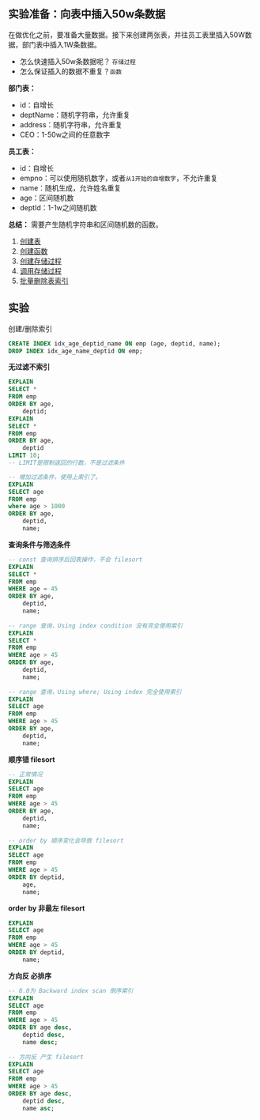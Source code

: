 ## 实验准备：向表中插入50w条数据
在做优化之前，要准备大量数据。接下来创建两张表，并往员工表里插入50W数据，部门表中插入1W条数据。
- 怎么快速插入50w条数据呢？ `存储过程`
- 怎么保证插入的数据不重复？`函数`

**部门表：**
- id：自增长
- deptName：随机字符串，允许重复
- address：随机字符串，允许重复
- CEO：1-50w之间的任意数字

**员工表：**
- id：自增长
- empno：可以使用随机数字，或者`从1开始的自增数字`，不允许重复
- name：随机生成，允许姓名重复
- age：区间随机数
- deptId：1-1w之间随机数

**总结：** 需要产生随机字符串和区间随机数的函数。

1. [创建表](./01创建表.sql)
2. [创建函数](./02创建函数.sql)
3. [创建存储过程](./03创建存储过程.sql)
4. [调用存储过程](./04调用存储过程.sql)
5. [批量删除表索引](./05批量删除表索引.sql)


## 实验
创建/删除索引
```sql
CREATE INDEX idx_age_deptid_name ON emp (age, deptid, name);
DROP INDEX idx_age_name_deptid ON emp;
```

**无过滤不索引**
```sql
EXPLAIN
SELECT *
FROM emp
ORDER BY age,
    deptid;
EXPLAIN
SELECT *
FROM emp
ORDER BY age,
    deptid
LIMIT 10;
-- LIMIT是限制返回的行数，不是过滤条件

-- 增加过滤条件，使用上索引了。
EXPLAIN
SELECT age
FROM emp
where age > 1000
ORDER BY age,
    deptid,
    name;
```

**查询条件与筛选条件**
```sql
-- const 查询排序后回表操作，不会 filesort
EXPLAIN
SELECT *
FROM emp
WHERE age = 45
ORDER BY age,
    deptid,
    name;
    
-- range 查询，Using index condition 没有完全使用索引
EXPLAIN
SELECT *
FROM emp
WHERE age > 45
ORDER BY age,
    deptid,
    name;
    
-- range 查询，Using where; Using index 完全使用索引
EXPLAIN
SELECT age
FROM emp
WHERE age > 45
ORDER BY age,
    deptid,
    name;
```

**顺序错 filesort**
```sql
-- 正常情况
EXPLAIN
SELECT age
FROM emp
WHERE age > 45
ORDER BY age,
    deptid,
    name;
    
-- order by 顺序变化会导致 filesort
EXPLAIN
SELECT age
FROM emp
WHERE age > 45
ORDER BY deptid,
    age,
    name;
```

**order by 非最左 filesort**
```sql
EXPLAIN
SELECT age
FROM emp
WHERE age > 45
ORDER BY deptid,
    name;
```

**方向反 必排序**
```sql
-- 8.0为 Backward index scan 倒序索引
EXPLAIN
SELECT age
FROM emp
WHERE age > 45
ORDER BY age desc,
    deptid desc,
    name desc;
    
-- 方向反 产生 filesort
EXPLAIN
SELECT age
FROM emp
WHERE age > 45
ORDER BY age desc,
    deptid desc,
    name asc;
```
